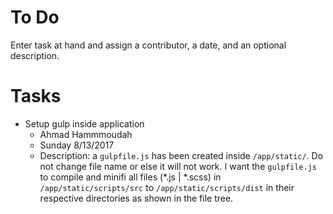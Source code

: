 # To Do 

Enter task at hand and assign a contributor, a date, and an optional description.

# Tasks

- Setup gulp inside application
	- Ahmad Hammmoudah
	- Sunday 8/13/2017
	- Description: a ```gulpfile.js``` has been created inside ```/app/static/```. Do not change file name or else it will not work. I want the ```gulpfile.js``` to compile and minifi all files (*.js | *.scss) in ```/app/static/scripts/src``` to ```/app/static/scripts/dist``` in their respective directories as shown in the file tree.